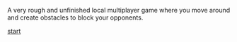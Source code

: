 A very rough and unfinished local multiplayer game where you move around and create obstacles to block your opponents.

[start](https://chenyu76.github.io/program/TractorBattle3D/tb.html)
